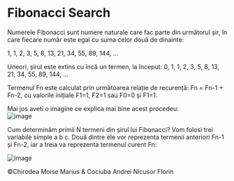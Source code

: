 # Fibonacci Search

Numerele Fibonacci sunt numere naturale care fac parte din următorul șir, în care fiecare număr este egal cu suma celor două de dinainte:

1, 1, 2, 3, 5, 8, 13, 21, 34, 55, 89, 144, …

Uneori, șirul este extins cu încă un termen, la început: 0, 1, 1, 2, 3, 5, 8, 13, 21, 34, 55, 89, 144, …


Termenul Fn este calculat prin următoarea relație de recurență: Fn = Fn-1 + Fn-2, cu valorile inițiale F1=1, F2=1 sau F0=0 și F1=1.


Mai jos aveti o imagine ce explica mai bine acest procedeu: <br>![image](https://user-images.githubusercontent.com/72391427/115350083-4f85ed00-a1bd-11eb-8a06-0c4a9ade0fb3.png)


Cum determinăm primii N termeni din șirul lui Fibonacci? 
Vom folosi trei variabile simple a b c. Două dintre ele vor reprezenta termenii anteriori Fn-1 și Fn-2, iar a treia va reprezenta termenul curent Fn: 
 
 ![image](https://user-images.githubusercontent.com/72391427/115350257-8fe56b00-a1bd-11eb-8945-26354c44bbe5.png)



©Chirodea Moise Marius & Cociuba Andrei Nicusor Florin 
